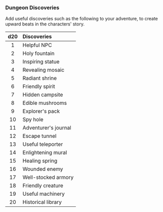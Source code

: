 ### Dungeon Discoveries

Add useful discoveries such as the following to your adventure, to create upward beats in the characters' story.

| d20 | Discoveries          |
|:---:|:---------------------|
|   1 | Helpful NPC          |
|   2 | Holy fountain        |
|   3 | Inspiring statue     |
|   4 | Revealing mosaic     |
|   5 | Radiant shrine       |
|   6 | Friendly spirit      |
|   7 | Hidden campsite      |
|   8 | Edible mushrooms     |
|   9 | Explorer's pack      |
|  10 | Spy hole             |
|  11 | Adventurer's journal |
|  12 | Escape tunnel        |
|  13 | Useful teleporter    |
|  14 | Enlightening mural   |
|  15 | Healing spring       |
|  16 | Wounded enemy        |
|  17 | Well-stocked armory  |
|  18 | Friendly creature    |
|  19 | Useful machinery     |
|  20 | Historical library   |
